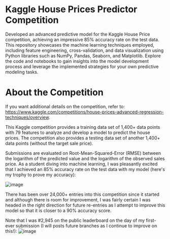 # Kaggle House Prices Predictor Competition

Developed an advanced predictive model for the Kaggle House Price competition, achieving an impressive 85% accuracy rate on the test data. This repository showcases the machine learning techniques employed, including feature engineering, cross-validation, and data visualization using Python libraries such as NumPy, Pandas, Seaborn, and Matplotlib. Explore the code and notebooks to gain insights into the model development process and leverage the implemented strategies for your own predictive modeling tasks.

# About the Competition

If you want additional details on the competition, refer to: https://www.kaggle.com/competitions/house-prices-advanced-regression-techniques/overview.

This Kaggle competition provides a training data set of 1,400+ data points with 79 features to analyze and develop a model to predict the house prices. The competition also provides a testing data set of another 1,400+ data points (without the target sale price).

Submissions are evaluated on Root-Mean-Squared-Error (RMSE) between the logarithm of the predicted value and the logarithm of the observed sales price. As a student diving into machine learning, I was pleasantly excited that I achieved an 85% accuracy rate on the test data with my model (here's my trophy to prove my accuracy):

![image](https://github.com/emrdeng/kaggle_house_price/assets/129260955/4d663c78-4f3d-436a-8ef2-894b0c95b06a)

There has been over 24,000+ entries into this competition since it started and although there is room for improvement, I was fairly certain I was headed in the right direction for future re-entries as I attempt to improve this model so that it is closer to a 90% accuracy score.

Note that I was #2,945 on the public leaderboard on the day of my first-ever submission (I will posts future branches as I continue to improve on this!):
![image](https://github.com/emrdeng/kaggle_house_price/assets/129260955/c5514f2a-fd9a-4f14-9391-829717e09280)
